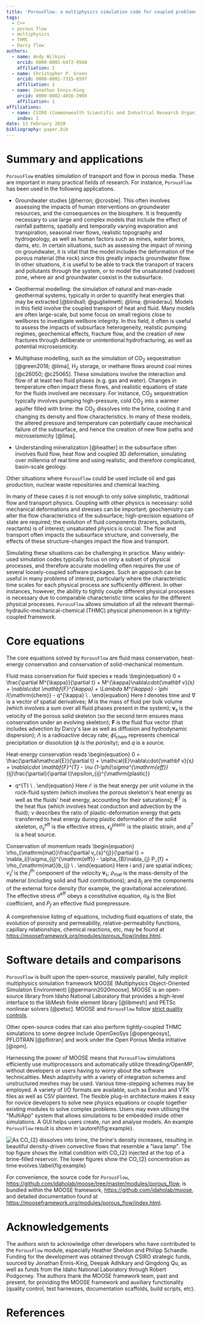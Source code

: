 ```yaml
---
title: 'PorousFlow: a multiphysics simulation code for coupled problems in porous media'
tags:
  - C++
  - porous flow
  - multiphysics
  - THMC
  - Darcy flow
authors:
  - name: Andy Wilkins
    orcid: 0000-0001-6472-9560
    affiliation: 1
  - name: Christopher P. Green
    orcid: 0000-0002-7315-6597
    affiliation: 1
  - name: Jonathan Ennis-King
    orcid: 0000-0002-4016-390X
    affiliation: 1
affiliations:
  - name: CSIRO (Commonwealth Scientific and Industrial Research Organisation)
    index: 1
date: 13 February 2020
bibliography: paper.bib
---
```


# Summary and applications

``PorousFlow`` enables simulation of transport and flow in porous media.  These are important in many practical fields of research.  For instance, ``PorousFlow`` has been used in the following applications.

- Groundwater studies [@herron; @crosbie].  This often involves assessing the impacts of human interventions on groundwater resources, and the consequences on the biosphere.  It is frequently necessary to use large and complex models that include the effect of rainfall patterns, spatially and temporally varying evaporation and transpiration, seasonal river flows, realistic topography and hydrogeology, as well as human factors such as mines, water bores, dams, etc.  In certain situations, such as assessing the impact of mining on groundwater, it is vital that the model includes the deformation of the porous material (the rock) since this greatly impacts groundwater flow.  In other situations, it is useful to be able to track the transport of tracers and pollutants through the system, or to model the unsaturated (vadose) zone, where air and groundwater coexist in the subsurface.

- Geothermal modelling: the simulation of natural and man-made geothermal systems, typically in order to quantify heat energies that may be extracted [@birdsall; @guglielmetti; @lima; @niederau].  Models in this field involve the coupled transport of heat and fluid.  Many models are often large-scale, but some focus on small regions close to wellbores to investigate wellbore integrity.  In this field, it often is useful to assess the impacts of subsurface heterogeneity, realistic pumping regimes, geochemical effects, fracture flow, and the creation of new fractures through deliberate or unintentional hydrofracturing, as well as potential microseismicity.

- Multiphase modelling, such as the simulation of CO$_{2}$ sequestration [@green2018; @lima], H$_{2}$ storage, or methane flows around coal mines [@c26050; @c25065].  These simulations involve the interaction and flow of at least two fluid phases (e.g. gas and water).  Changes in temperature often impact these flows, and realistic equations of state for the fluids involved are necessary.  For instance, CO$_{2}$ sequestration typically involves pumping high-pressure, cold CO$_{2}$ into a warmer aquifer filled with brine: the CO$_{2}$ dissolves into the brine, cooling it and changing its density and flow characteristics.  In many of these models, the altered pressure and temperature can potentially cause mechanical failure of the subsurface, and hence the creation of new flow paths and microseismicity [@lima].

- Understanding mineralization [@heather] in the subsurface often involves fluid flow, heat flow and coupled 3D deformation, simulating over millennia of real time and using realistic, and therefore complicated, basin-scale geology.

Other situations where ``PorousFlow`` could be used include oil and gas production, nuclear waste repositories and chemical leaching.

In many of these cases it is not enough to only solve simplistic, traditional flow and transport physics.  Coupling with other physics is necessary: solid mechanical deformations and stresses can be important; geochemistry can alter the flow characteristics of the subsurface; high-precision equations of state are required; the evolution of fluid components (tracers, pollutants, reactants) is of interest; unsaturated physics is crucial.  The flow and transport often impacts the subsurface structure, and conversely, the effects of these structure-changes impact the flow and transport.

Simulating these situations can be challenging in practice.  Many widely-used simulation codes typically focus on only a subset of physical processes, and therefore accurate modelling often requires the use of several loosely-coupled software packages.  Such an approach can be useful in many problems of interest, particularly where the characteristic time scales for each physical process are sufficiently different.  In other instances, however, the ability to tightly couple different physical processes is necessary due to comparable characteristic time scales for the different physical processes.
``PorousFlow`` allows simulation of all the relevant thermal-hydraulic-mechanical-chemical (THMC) physical phenomenon in a tightly-coupled framework.

# Core equations

The core equations solved by ``PorousFlow`` are fluid mass conservation, heat-energy conservation and conservation of solid-mechanical momentum.

Fluid mass conservation for fluid species $\kappa$ reads
\begin{equation}
0 = \frac{\partial M^{\kappa}}{\partial t} + M^{\kappa}\nabla\cdot{\mathbf
  v}_{s} + \nabla\cdot \mathbf{F}^{\kappa} + \Lambda M^{\kappa} - \phi I_{\mathrm{chem}} - q^{\kappa} \ .
\end{equation}
Here $t$ denotes time and $\nabla$ is a vector of spatial derivatives; $M$ is the mass of fluid per bulk volume (which involves a sum over all fluid phases present in the system); $\mathbf{v}_{s}$ is the velocity of the porous solid
skeleton (so the second term ensures mass conservation under an evolving skeleton); $\mathbf{F}$ is the fluid flux vector (that includes advection by Darcy's law as well as diffusion and hydrodynamic dispersion); $\Lambda$ is a radioactive decay rate; $\phi I_{\mathrm{chem}}$ represents chemical precipitation or dissolution ($\phi$ is the porosity); and $q$ is a source.

Heat-energy conservation reads
\begin{equation}
0 = \frac{\partial\mathcal{E}}{\partial t} + \mathcal{E}\nabla\cdot{\mathbf
  v}_{s} + \nabla\cdot \mathbf{F}^{T} -
\nu
  (1-\phi)\sigma^{\mathrm{eff}}_{ij}\frac{\partial}{\partial
    t}\epsilon_{ij}^{\mathrm{plastic}}
 - q^{T} \ .
\end{equation}
Here $\mathcal{E}$ is the heat energy per unit volume in the rock-fluid
system (which involves the porous skeleton's heat energy as well as the fluids' heat energy, accounting for their saturations); $\mathbf{F}^{T}$ is the heat flux (which involves heat conduction and advection by the fluid); $\nu$ describes the ratio of
plastic-deformation energy that gets transferred to heat energy during plastic deformation of the solid skeleton,
$\sigma^{\mathrm{eff}}_{ij}$ is the effective stress, $\epsilon_{ij}^{\mathrm{plastic}}$ is the plastic strain, and $q^{T}$ is a heat source.

Conservation of momentum reads
\begin{equation}
\rho_{\mathrm{mat}}\frac{\partial v_{s}^{j}}{\partial t} =
\nabla_{i}\sigma_{ij}^{\mathrm{eff}} - \alpha_{B}\nabla_{j} P_{f} + \rho_{\mathrm{mat}}b_{j} \ .
\end{equation}
Here $i$ and $j$ are spatial indices; $v_{s}^{j}$ is the $j^{\mathrm{th}}$ component of the velocity $\mathbf{v}_{s}$; $\rho_{\mathrm{mat}}$ is the
mass-density of the material (including solid and fluid contributions); and $b_{j}$ are the
components of the external force density (for example, the
gravitational acceleration).  The effective stress $\sigma^{\mathrm{eff}}$ obeys a constitutive equation, $\alpha_{B}$ is the Biot coefficient, and $P_{f}$ an effective fluid porepressure.

A comprehensive listing of equations, including fluid equations of state, the evolution of porosity and permeability, relative-permeability functions, capillary relationships, chemical reactions, etc, may be found at https://mooseframework.org/modules/porous_flow/index.html.

# Software details and comparisons

``PorousFlow`` is built upon the open-source, massively parallel, fully implicit multiphysics simulation framework MOOSE (Multiphysics Object-Oriented Simulation Environment) [@permann2020moose].  MOOSE is an open-source library from Idaho National Laboratory that provides a high-level interface to the libMesh finite element library [@libmesh] and PETSc nonlinear solvers [@petsc].  MOOSE and ``PorousFlow`` follow [strict quality controls](https://mooseframework.org/sqa/index.html).

Other open-source codes that can also perform tightly-coupled THMC simulations to some degree include OpenGeoSys [@opengeosys], PFLOTRAN [@pflotran] and work under the Open Porous Media initiative [@opm].

Harnessing the power of MOOSE means that ``PorousFlow`` simulations efficiently use multiprocessors and automatically utilize threading/OpenMP, without developers or users having to worry about the software technicalities.  Mesh adaptivity with a variety of integration schemes and unstructured meshes may be used.  Various time-stepping schemes may be employed.  A variety of I/O formats are available, such as Exodus and VTK files as well as CSV plaintext.  The flexible plug-in architecture makes it easy for novice developers to solve new physics equations or couple together existing modules to solve complex problems.  Users may even utilising the "MultiApp" system that allows simulations to be embedded inside other simulations.  A GUI helps users create, run and analyse models.  An example ``PorousFlow`` result is shown in \autoref{fig:example}.

![As CO$_{2}$ dissolves into brine, the brine's density increases, resulting in beautiful density-driven convective flows that resemble a "lava lamp".  The top figure shows the initial condition with CO$_{2}$ injected at the top of a brine-filled reservoir.  The lower figures show the CO$_{2}$ concentration as time evolves.\label{fig:example}](paper.png)

For convenience, the source code for ``PorousFlow``, https://github.com/idaholab/moose/tree/master/modules/porous_flow, is bundled within the MOOSE framework, https://github.com/idaholab/moose, and detailed documentation found at https://mooseframework.org/modules/porous_flow/index.html.

# Acknowledgements

The authors wish to acknowledge other developers who have contributed to the ``PorousFlow`` module, especially Heather Sheldon and Philipp Schaedle.  Funding for the development was obtained through CSIRO strategic funds, sourced by Jonathan Ennis-King, Deepak Adhikary and Qingdong Qu, as well as funds from the Idaho National Laboratory through Robert Podgorney.  The authors thank the MOOSE framework team, past and present, for providing the MOOSE framework and auxiliary functionality (quality control, test harnesses, documentation scaffolds, build scripts, etc).

# References
